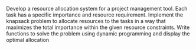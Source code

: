 Develop a resource allocation system for a project management tool. Each task has a specific
importance and resource requirement. Implement the knapsack problem to allocate
resources to the tasks in a way that maximizes the total importance within the given
resource constraints. Write functions to solve the problem using dynamic programming and
display the optimal allocation